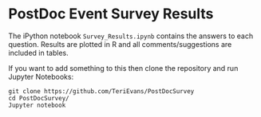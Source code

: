 # PostDoc Event Survey Results

The iPython notebook `Survey_Results.ipynb` contains the answers to each question. 
Results are plotted in R and all comments/suggestions are included in tables.

If you want to add something to this then clone the repository and run Jupyter Notebooks:

```
git clone https://github.com/TeriEvans/PostDocSurvey
cd PostDocSurvey/
Jupyter notebook
```
